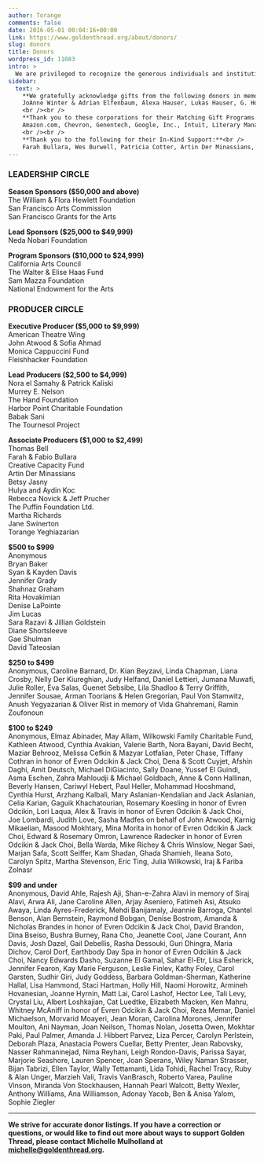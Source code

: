 ```yaml
---
author: Torange
comments: false
date: 2016-05-01 00:04:16+00:00
link: https://www.goldenthread.org/about/donors/
slug: donors
title: Donors
wordpress_id: 11083
intro: >
  We are privileged to recognize the generous individuals and institutions that support our mission and make our programming possible. (Combined gifts from 7/1/2017 through 11/1/2018)
sidebar:
  text: >
    **We gratefully acknowledge gifts from the following donors in memory of Terry Lamb:**<br />
    JoAnne Winter & Adrian Elfenbaum, Alexa Hauser, Lukas Hauser, G. Horinouchi & M. Maggart, Marty & Joy, North Atlantic Books, Kevin O'Connor, Lawrence Radecker, Catherine Rico, Jean Schiffman  
    <br /><br />
    **Thank you to these corporations for their Matching Gift Programs:**<br />
    Amazon.com, Chevron, Genentech, Google, Inc., Intuit, Literary Managers and Dramaturgs of the Americas, TMC Development Working Solutions, UC Berkeley, WomenArts  
    <br /><br />
    **Thank you to the following for their In-Kind Support:**<br />
    Farah Bullara, Wes Burwell, Patricia Cotter, Artin Der Minassians, Humaira Ghilzai, La Mediterranee Restaurant, Murrey E. Nelson, Armen Sedrakian & Ruth Alahydoian  
---
```



### **LEADERSHIP CIRCLE**


**Season Sponsors ($50,000 and above)**  
The William & Flora Hewlett Foundation  
San Francisco Arts Commission  
San Francisco Grants for the Arts

**Lead Sponsors ($25,000 to $49,999)**  
Neda Nobari Foundation

**Program Sponsors ($10,000 to $24,999)**  
California Arts Council  
The Walter & Elise Haas Fund  
Sam Mazza Foundation  
National Endowment for the Arts  




### **PRODUCER CIRCLE**


**Executive Producer ($5,000 to $9,999)**  
American Theatre Wing  
John Atwood & Sofia Ahmad  
Monica Cappuccini Fund  
Fleishhacker Foundation  

**Lead Producers ($2,500 to $4,999)**  
Nora el Samahy & Patrick Kaliski  
Murrey E. Nelson  
The Hand Foundation  
Harbor Point Charitable Foundation  
Babak Sani  
The Tournesol Project

**Associate Producers ($1,000 to $2,499)**  
Thomas Bell  
Farah & Fabio Bullara  
Creative Capacity Fund  
Artin Der Minassians  
Betsy Jasny  
Hulya and Aydin Koc  
Rebecca Novick & Jeff Prucher  
The Puffin Foundation Ltd.  
Martha Richards  
Jane Swinerton  
Torange Yeghiazarian  






**$500 to $999**  
Anonymous  
Bryan Baker  
Syan & Kayden Davis  
Jennifer Grady  
Shahnaz Graham  
Rita Hovakimian  
Denise LaPointe  
Jim Lucas  
Sara Razavi & Jillian Goldstein  
Diane Shortsleeve  
Gae Shulman  
David Tateosian  

**$250 to $499**  
Anonymous, Caroline Barnard, Dr. Kian Beyzavi, Linda Chapman, Liana Crosby, Nelly Der Kiureghian, Judy Helfand, Daniel Lettieri, Jumana Muwafi, Julie Roller, Eva Salas, Guenet Sebsibe, Lila Shadloo & Terry Griffith, Jennifer Sousae, Arman Toorians & Helen Gregorian, Paul Von Stamwitz, Anush Yegyazarian & Oliver Rist in memory of Vida Ghahremani, Ramin Zoufonoun  

**$100 to $249**  
Anonymous, Elmaz Abinader, May Allam, Wilkowski Family Charitable Fund, Kathleen Atwood, Cynthia Avakian, Valerie Barth, Nora Bayani, David Becht, Maziar Behrooz, Melissa Cefkin & Mazyar Lotfalian, Peter Chase, Tiffany Cothran in honor of Evren Odcikin & Jack Choi, Dena & Scott Cuyjet, Afshin Daghi, Amit Deutsch, Michael DiGiacinto, Sally Doane, Yussef El Guindi, Asma Eschen, Zahra Mahloudji & Michael Goldbach, Anne & Conn Hallinan, Beverly Hansen, Cariwyl Hebert, Paul Heller, Mohammad Hooshmand, Cynthia Hurst, Arzhang Kalbali, Mary Aslanian-Kendalian and Jack Aslanian, Celia Karian, Gaguik Khachatourian, Rosemary Koesling in honor of Evren Odcikin, Lori Laqua, Alex & Travis in honor of Evren Odcikin & Jack Choi, Joe Lombardi, Judith Love, Sasha Madfes on behalf of John Atwood, Karnig Mikaelian, Masood Mokhtary, Mina Morita in honor of Evren Odcikin & Jack Choi, Edward & Rosemary Omron, Lawrence Radecker in honor of Evren Odcikin & Jack Choi, Bella Warda, Mike Richey & Chris Winslow, Negar Saei, Marjan Safa, Scott Seiffer, Kam Shadan, Ghada Shamieh, Ileana Soto, Carolyn Spitz, Martha Stevenson, Eric Ting, Julia Wilkowski, Iraj & Fariba Zolnasr  

**$99 and under**  
Anonymous, David Ahle, Rajesh Aji, Shan-e-Zahra Alavi in memory of Siraj Alavi, Arwa Ali, Jane Caroline Allen, Arjay Aseniero, Fatimeh Asi, Atsuko Awaya, Linda Ayres-Frederick, Mehdi Banijamaly, Jeannie Barroga, Chantel Benson, Alan Bernstein, Raymond Bobgan, Denise Bostrom, Amanda & Nicholas Brandes in honor of Evren Odcikin & Jack Choi, David Brandon, Dina Bseiso, Bushra Burney, Rana Cho, Jeanette Cool, Jane Courant, Ann Davis, Josh Dazel, Gail Debellis, Rasha Dessouki, Guri Dhingra, Maria Dichov, Carol Dorf, Earthbody Day Spa in honor of Evren Odcikin & Jack Choi, Nancy Edwards Dasho, Suzanne El Gamal, Sahar El-Etr, Lisa Esherick, Jennifer Fearon, Kay Marie Ferguson, Leslie Finlev, Kathy Foley, Carol Garsten, Sudhir Giri, Judy Goddess, Barbara Goldman-Sherman, Katherine Hallal, Lisa Hammond, Staci Hartman, Holly Hill, Naomi Horowitz, Armineh Hovanesian, Joanne Hyrnin, Matt Lai, Carol Lashof, Hector Lee, Tali Levy, Crystal Liu, Albert Loshkajian, Cat Luedtke, Elizabeth Macken, Ken Mahru, Whitney McAniff in honor of Evren Odcikin & Jack Choi, Reza Memar, Daniel Michaelson, Morvarid Moayeri, Jean Moran, Carolina Morones, Jennifer Moulton, Ani Nayman, Joan Neilson, Thomas Nolan, Josetta Owen, Mokhtar Paki, Paul Palmer, Amanda J. Hibbert Parvez, Liza Percer, Carolyn Perlstein, Deborah Plaza, Anastacia Powers Cuellar, Betty Prenter, Jean Rabovsky, Nasser Rahmaninejad, Nima Reyhani, Leigh Rondon-Davis, Parissa Sayar, Marjorie Seashore, Lauren Spencer, Joan Sperans, Wiley Naman Strasser, Bijan Tabrizi, Ellen Taylor, Wally Tettamanti, Lida Tohidi, Rachel Tracy, Ruby & Alan Unger, Marzieh Vali, Travis VanBrasch, Roberto Varea, Pauline Vinson, Miranda Von Stockhausen, Hannah Pearl Walcott, Betty Wexler, Anthony Williams, Ana Williamson, Adonay Yacob, Ben & Anisa Yalom, Sophie Ziegler  







* * *





**We strive for accurate donor listings. If you have a correction or questions, or would like to find out more about ways to support Golden Thread, please contact Michelle Mulholland at [michelle@goldenthread.org](mailto:michelle@goldenthread.org).**

